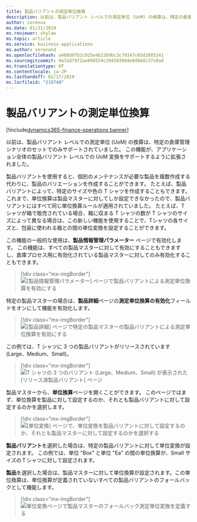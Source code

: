 ```yaml
---
title: 製品バリアントの測定単位換算
description: 以前は、製品バリアント レベルでの測定単位 (UoM) の換算は、特定の倉庫管理シナリオのセットでのみサポートされていました。 この機能が、アプリケーション全体の製品バリアント レベルでの UoM 変換をサポートするように拡張されました。
author: sorenva
ms.date: 01/21/2019
ms.reviewer: shylaw
ms.topic: article
ms.service: business-applications
ms.author: sorenand
ms.openlocfilehash: a488d97b2c925e4b2269bc3c79347c65d2085241
ms.sourcegitcommit: 9a31d79f2ae098559c294503984e0d9ddc37c0ad
ms.translationtype: HT
ms.contentlocale: ja-JP
ms.lasthandoff: 01/17/2019
ms.locfileid: "210748"
---
```

#  <a name="unit-of-measure-conversions-for-product-variants"></a>製品バリアントの測定単位換算
[!include[dynamics365-finance-operations banner](../includes/dynamics365-finance-operations.md)]



以前は、製品バリアント レベルでの測定単位 (UoM) の換算は、特定の倉庫管理シナリオのセットでのみサポートされていました。 この機能が、アプリケーション全体の製品バリアント レベルでの UoM 変換をサポートするように拡張されました。

製品バリアントを使用すると、個別のメンテナンスが必要な製品を複数作成する代わりに、製品のバリエーションを作成することができます。 たとえば、製品バリアントによって、特定のサイズや色の T シャツを作成することもできます。 これまで、単位換算は製品マスターに対してしか設定できなかったので、製品バリアントにはすべて同じ単位換算ルールが適用されていました。 たとえば、T シャツが箱で販売されている場合、箱に収まる T シャツの数が T シャツのサイズによって異なる場合は、この新しい機能を使用することで、Tシャツの各サイズと、包装に使われる箱との間の単位変換を設定することができます。

この機能の一般的な使用は、**製品情報管理パラメーター** ページで有効化します。 この機能は、すべての製品マスターに対して有効にすることもできますし、倉庫プロセス用に有効化されている製品マスターに対してのみ有効化することもできます。

> [!div class="mx-imgBorder"]
> ![[製品情報管理パラメーター] ページで製品バリアントによる測定単位換算を有効にする](media/uom-setup-1.png "[製品情報管理パラメーター] ページで製品バリアントによる測定単位換算を有効にする")

特定の製品マスターの場合は、**製品詳細**ページの**測定単位換算の有効化**フィールドをオンにして機能を有効化します。

> [!div class="mx-imgBorder"]
> ![[製品詳細] ページで特定の製品マスターの製品バリアントによる測定単位換算を有効にする](media/uom-setup-2.png "[製品詳細] ページで特定の製品マスターの製品バリアントによる測定単位換算を有効にする")

この例では、T シャツに 3 つの製品バリアントがリリースされています (Large、Medium、Small)。

> [!div class="mx-imgBorder"]
> ![T シャツの 3 つのバリアント (Large、Medium、Small) が表示された [リリース済製品バリアント] ページ](media/uom-setup-3.png "T シャツの 3 つのバリアント (Large、Medium、Small) が表示された [リリース済製品バリアント] ページ")

製品マスターから、**単位換算**ページを開くことができます。 このページではまず、単位換算を製品に対して設定するのか、それとも製品バリアントに対して設定するのかを選択します。 

> [!div class="mx-imgBorder"]
> ![[単位変換] ページで、単位変換を製品バリアントに対して設定するのか、それとも製品マスターに対して設定するのかを選択する](media/uom-setup-4.png "[単位変換] ページで、単位変換を製品バリアントに対して設定するのか、それとも製品マスターに対して設定するのかを選択する")

**製品バリアント**を選択した場合は、特定の製品バリアントに対して単位変換が設定されます。 この例では、単位 "Box" と単位 "Ea" の間の単位換算が、Small サイズのＴシャツに対して設定されます。 

**製品**を選択した場合は、製品マスターに対して単位換算が設定されます。この単位換算は、単位換算が定義されていないすべての製品バリアントのフォールバックとして機能します。

> [!div class="mx-imgBorder"]
> ![単位変換ページで製品マスターのフォールバック測定単位変換を定義する](media/uom-setup-5.png "単位変換ページで製品マスターのフォールバック測定単位変換を定義する")
